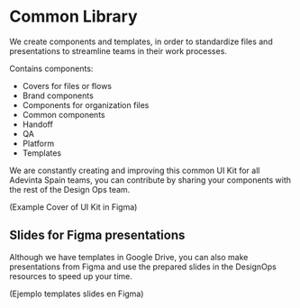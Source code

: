 # Common Library
We create components and templates, in order to standardize files and presentations to streamline teams in their work processes.
 
Contains components:
 
- Covers for files or flows
- Brand components
- Components for organization files
- Common components
- Handoff
- QA
- Platform
- Templates
 
We are constantly creating and improving this common UI Kit for all Adevinta Spain teams, you can contribute by sharing your components with the rest of the Design Ops team.

(Example Cover of UI Kit in Figma)

 
## Slides for Figma presentations

Although we have templates in Google Drive, you can also make presentations from Figma and use the prepared slides in the DesignOps resources to speed up your time.

(Ejemplo templates slides en Figma)
